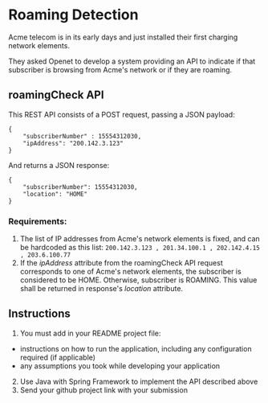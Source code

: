 # Roaming Detection
Acme telecom is in its early days and just installed their first charging network elements.

They asked Openet to develop a system providing an API to indicate if that subscriber is browsing from Acme's network or if they are roaming.
## roamingCheck API

This REST API consists of a POST request, passing a JSON payload:
```
{
    "subscriberNumber" : 15554312030,
    "ipAddress": "200.142.3.123"
}
```

And returns a JSON response:
```
{
    "subscriberNumber": 15554312030,
    "location": "HOME"
}
```
### Requirements:
1. The list of IP addresses from Acme's network elements is fixed, and can be hardcoded as this list: `200.142.3.123 , 201.34.100.1 , 202.142.4.15 , 203.6.100.77`
2. If the _ipAddress_ attribute from the roamingCheck API request corresponds to one of Acme's network elements, the subscriber is considered to be HOME. Otherwise, subscriber is ROAMING. This value shall be returned in response's _location_ attribute.
## Instructions
1. You must add in your README project file: 
  - instructions on how to run the application, including any configuration required (if applicable)
  - any assumptions you took while developing your application
2. Use Java with Spring Framework to implement the API described above
2. Send your github project link with your submission
